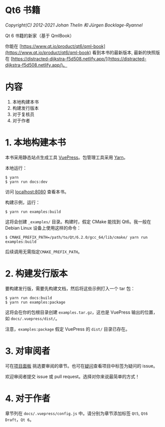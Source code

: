# Qt6 书籍

*Copyright(C) 2012-2021 Johan Thelin 和 Jürgen Bocklage-Ryannel*

Qt 6 书籍的新家（基于 QmlBook）

你能在 [https://www.qt.io/product/qt6/qml-book](https://www.qt.io/product/qt6/qml-book) 看到本书的最新版本, 最新的快照版在 [https://distracted-dijkstra-f5d508.netlify.app/](https://distracted-dijkstra-f5d508.netlify.app/)。

# 内容

1. 本地构建本书
2. 构建发行版本
3. 对于复核员
4. 对于作者

# 1. 本地构建本书

本书采用静态站点生成工具 [VuePress](https://vuepress.vuejs.org/)。包管理工具采用 [Yarn](https://yarnpkg.com/)。

本地运行：

```
$ yarn
$ yarn run docs:dev
```

访问 [localhost:8080](http://localhost:8080) 查看本书。

构建示例，运行：

```
$ yarn run examples:build
```

这将会创建 `_examples/` 目录。构建时，假定 CMake 能找到 Qt6。我一般在 Debian Linux 设备上使用这样的命令：

```
$ CMAKE_PREFIX_PATH=/path/to/Qt/6.2.0/gcc_64/lib/cmake/ yarn run examples:build
```

后续调用无需指定`CMAKE_PREFIX_PATH`。

# 2. 构建发行版本

要构建发行版，需要先构建文档，然后将这些示例打入一个 tar 包：

```
$ yarn run docs:build
$ yarn run examples:package
```

这将会在你的包根目录创建 `examples.tar.gz`，这也是 VuePress 输出的位置，如 `docs/.vuepress/dist/`。

注意，`examples:package` 假定 VuePress 的 `dist/` 目录已存在。

# 3. 对审阅者

可在[项目面板](https://github.com/qmlbook/qt6book/projects/1) 挑选要审阅的章节。也可在[疑问](https://github.com/qmlbook/qt6book/issues?q=is%3Aissue+is%3Aopen+label%3Aquestion)查看项目中标签为疑问的 issue。

欢迎审阅者提交 issue 或 pull request。选择对你来说最简单的方式！

# 4. 对于作者

章节列在 `docs/.vuepress/config.js` 中。请分别为章节添加标签 `Qt5`, `Qt6 Draft`，`Qt 6`。
